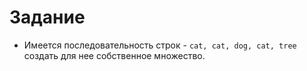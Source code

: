 # Задание

- Имеется последовательность строк - `cat, cat, dog, cat, tree` создать для нее собственное множество.